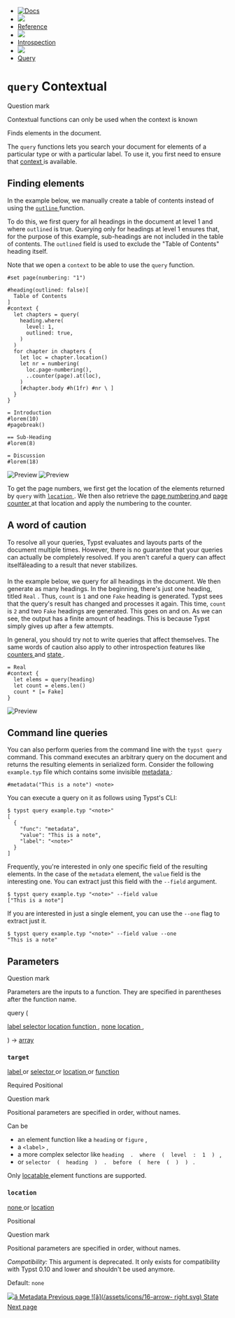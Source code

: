   * [ ![Docs](/assets/icons/16-docs-dark.svg) ](/docs)
  * ![](/assets/icons/16-arrow-right.svg)
  * [ Reference ](/docs/reference/)
  * ![](/assets/icons/16-arrow-right.svg)
  * [ Introspection ](/docs/reference/introspection/)
  * ![](/assets/icons/16-arrow-right.svg)
  * [ Query ](/docs/reference/introspection/query/)

#  ` query ` Contextual

Question mark

Contextual functions can only be used when the context is known

Finds elements in the document.

The ` query ` functions lets you search your document for elements of a
particular type or with a particular label. To use it, you first need to
ensure that [ context ](/docs/reference/context/ "context") is available.

##  Finding elements

In the example below, we manually create a table of contents instead of using
the [ ` outline ` ](/docs/reference/model/outline/ "`outline`") function.

To do this, we first query for all headings in the document at level 1 and
where ` outlined ` is true. Querying only for headings at level 1 ensures
that, for the purpose of this example, sub-headings are not included in the
table of contents. The ` outlined ` field is used to exclude the "Table of
Contents" heading itself.

Note that we open a ` context ` to be able to use the ` query ` function.

    
    
    #set page(numbering: "1")
    
    #heading(outlined: false)[
      Table of Contents
    ]
    #context {
      let chapters = query(
        heading.where(
          level: 1,
          outlined: true,
        )
      )
      for chapter in chapters {
        let loc = chapter.location()
        let nr = numbering(
          loc.page-numbering(),
          ..counter(page).at(loc),
        )
        [#chapter.body #h(1fr) #nr \ ]
      }
    }
    
    = Introduction
    #lorem(10)
    #pagebreak()
    
    == Sub-Heading
    #lorem(8)
    
    = Discussion
    #lorem(18)
    

![Preview](/assets/docs/jo-em7a3jFROfNLdVe33CwAAAAAAAAAA.png)
![Preview](/assets/docs/jo-em7a3jFROfNLdVe33CwAAAAAAAAAB.png)

To get the page numbers, we first get the location of the elements returned by
` query ` with [ ` location `
](/docs/reference/foundations/content/#definitions-location) . We then also
retrieve the [ page numbering
](/docs/reference/introspection/location/#definitions-page-numbering) and [
page counter ](/docs/reference/introspection/counter/#page-counter) at that
location and apply the numbering to the counter.

##  A word of caution

To resolve all your queries, Typst evaluates and layouts parts of the document
multiple times. However, there is no guarantee that your queries can actually
be completely resolved. If you aren't careful a query can affect
itselfâleading to a result that never stabilizes.

In the example below, we query for all headings in the document. We then
generate as many headings. In the beginning, there's just one heading, titled
` Real ` . Thus, ` count ` is ` 1 ` and one ` Fake ` heading is generated.
Typst sees that the query's result has changed and processes it again. This
time, ` count ` is ` 2 ` and two ` Fake ` headings are generated. This goes on
and on. As we can see, the output has a finite amount of headings. This is
because Typst simply gives up after a few attempts.

In general, you should try not to write queries that affect themselves. The
same words of caution also apply to other introspection features like [
counters ](/docs/reference/introspection/counter/) and [ state
](/docs/reference/introspection/state/ "state") .

    
    
    = Real
    #context {
      let elems = query(heading)
      let count = elems.len()
      count * [= Fake]
    }
    

![Preview](/assets/docs/C2bjyzuukR06BSWIMgC89wAAAAAAAAAA.png)

##  Command line queries

You can also perform queries from the command line with the ` typst query `
command. This command executes an arbitrary query on the document and returns
the resulting elements in serialized form. Consider the following `
example.typ ` file which contains some invisible [ metadata
](/docs/reference/introspection/metadata/ "metadata") :

    
    
    #metadata("This is a note") <note>
    

You can execute a query on it as follows using Typst's CLI:

    
    
    $ typst query example.typ "<note>"
    [
      {
        "func": "metadata",
        "value": "This is a note",
        "label": "<note>"
      }
    ]
    

Frequently, you're interested in only one specific field of the resulting
elements. In the case of the ` metadata ` element, the ` value ` field is the
interesting one. You can extract just this field with the ` --field `
argument.

    
    
    $ typst query example.typ "<note>" --field value
    ["This is a note"]
    

If you are interested in just a single element, you can use the ` --one ` flag
to extract just it.

    
    
    $ typst query example.typ "<note>" --field value --one
    "This is a note"
    

##  Parameters

Question mark

Parameters are the inputs to a function. They are specified in parentheses
after the function name.

query  (

[ label ](/docs/reference/foundations/label/) [ selector
](/docs/reference/foundations/selector/) [ location
](/docs/reference/introspection/location/) [ function
](/docs/reference/foundations/function/) ,  [ none
](/docs/reference/foundations/none/) [ location
](/docs/reference/introspection/location/) ,

)  -> [ array ](/docs/reference/foundations/array/)

###  ` target `

[ label ](/docs/reference/foundations/label/) or  [ selector
](/docs/reference/foundations/selector/) or  [ location
](/docs/reference/introspection/location/) or  [ function
](/docs/reference/foundations/function/)

Required  Positional

Question mark

Positional parameters are specified in order, without names.

Can be

  * an element function like a ` heading ` or ` figure ` , 
  * a ` <label> ` , 
  * a more complex selector like ` heading  .  where  (  level  :  1  )  ` , 
  * or ` selector  (  heading  )  .  before  (  here  (  )  )  ` . 

Only [ locatable ](/docs/reference/introspection/location/#locatable) element
functions are supported.

###  ` location `

[ none ](/docs/reference/foundations/none/) or  [ location
](/docs/reference/introspection/location/)

Positional

Question mark

Positional parameters are specified in order, without names.

_Compatibility:_ This argument is deprecated. It only exists for compatibility
with Typst 0.10 and lower and shouldn't be used anymore.

Default: ` none  `

[ ![â](/assets/icons/16-arrow-right.svg) Metadata  Previous page
](/docs/reference/introspection/metadata/) [ ![â](/assets/icons/16-arrow-
right.svg) State  Next page  ](/docs/reference/introspection/state/)

